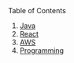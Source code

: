 <!-- TABLE OF CONTENTS -->

  <summary>Table of Contents</summary>
  <ol>
    <li><a href="https://github.com/skupadhyay024/prep/blob/main/java.md">Java</a></li>
    <li><a href="https://github.com/skupadhyay024/prep/blob/main/react.md">React</a></li>
    <li><a href="https://github.com/skupadhyay024/prep/blob/main/aws.md">AWS</a></li>
    <li><a href="https://github.com/skupadhyay024/prep/blob/main/program.md">Programming</a></li>
  </ol>

